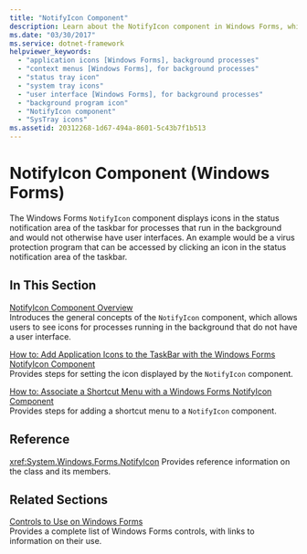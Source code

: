 ```yaml
---
title: "NotifyIcon Component"
description: Learn about the NotifyIcon component in Windows Forms, which displays icons in the the taskbar for processes that run in the background.
ms.date: "03/30/2017"
ms.service: dotnet-framework
helpviewer_keywords: 
  - "application icons [Windows Forms], background processes"
  - "context menus [Windows Forms], for background processes"
  - "status tray icon"
  - "system tray icons"
  - "user interface [Windows Forms], for background processes"
  - "background program icon"
  - "NotifyIcon component"
  - "SysTray icons"
ms.assetid: 20312268-1d67-494a-8601-5c43b7f1b513
---
```

# NotifyIcon Component (Windows Forms)

The Windows Forms `NotifyIcon` component displays icons in the status notification area of the taskbar for processes that run in the background and would not otherwise have user interfaces. An example would be a virus protection program that can be accessed by clicking an icon in the status notification area of the taskbar.

## In This Section

[NotifyIcon Component Overview](notifyicon-component-overview-windows-forms.md)\
Introduces the general concepts of the `NotifyIcon` component, which allows users to see icons for processes running in the background that do not have a user interface.

[How to: Add Application Icons to the TaskBar with the Windows Forms NotifyIcon Component](app-icons-to-the-taskbar-with-wf-notifyicon.md)\
Provides steps for setting the icon displayed by the `NotifyIcon` component.

[How to: Associate a Shortcut Menu with a Windows Forms NotifyIcon Component](how-to-associate-a-shortcut-menu-with-a-windows-forms-notifyicon-component.md)\
Provides steps for adding a shortcut menu to a `NotifyIcon` component.

## Reference

<xref:System.Windows.Forms.NotifyIcon>
Provides reference information on the class and its members.

## Related Sections

[Controls to Use on Windows Forms](controls-to-use-on-windows-forms.md)\
Provides a complete list of Windows Forms controls, with links to information on their use.

